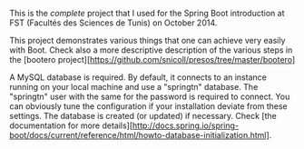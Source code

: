 This is the _complete_ project that I used for the Spring Boot introduction
at FST (Facultés des Sciences de Tunis) on October 2014.

This project demonstrates various things that one can achieve very easily
with Boot. Check also a more descriptive description of the various
steps in the [bootero project][https://github.com/snicoll/presos/tree/master/bootero]

A MySQL database is required. By default, it connects to an instance running
on your local machine and use a "springtn" database. The "springtn" user with the
same for the password is required to connect. You can obviously tune the configuration
if your installation deviate from these settings. The database is created (or
updated) if necessary. Check [the documentation for more details][http://docs.spring.io/spring-boot/docs/current/reference/html/howto-database-initialization.html].